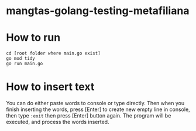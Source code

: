 # mangtas-golang-testing-metafiliana

# How to run
```
cd [root folder where main.go exist]
go mod tidy
go run main.go
```

# How to insert text
You can do either paste words to console or type directly. Then when you finish inserting the words, press [Enter] to create new empty line in console, then type `:exit` then press [Enter] button again. The program will be executed, and process the words inserted.
